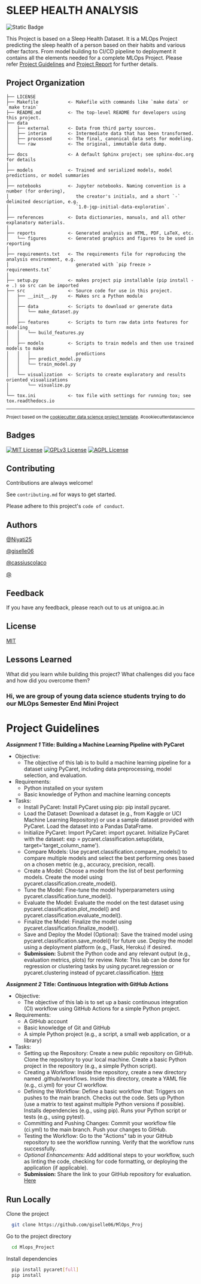 # SLEEP HEALTH ANALYSIS 
![Static Badge](https://img.shields.io/badge/MLOps_Project-Data_Science?logoColor=FFBE98)

This Project is based on a Sleep Health Dataset. It is a MLOps Project predicting the sleep health of a person based on their habits and various other factors. From model building to CI/CD pipeline to deployment it contains all the elements needed for a complete MLOps Project. Please refer [Project Guidelines](README.md) and [Project Report]() for further details.


Project Organization
------------

    ├── LICENSE
    ├── Makefile           <- Makefile with commands like `make data` or `make train`
    ├── README.md          <- The top-level README for developers using this project.
    ├── data
    │   ├── external       <- Data from third party sources.
    │   ├── interim        <- Intermediate data that has been transformed.
    │   ├── processed      <- The final, canonical data sets for modeling.
    │   └── raw            <- The original, immutable data dump.
    │
    ├── docs               <- A default Sphinx project; see sphinx-doc.org for details
    │
    ├── models             <- Trained and serialized models, model predictions, or model summaries
    │
    ├── notebooks          <- Jupyter notebooks. Naming convention is a number (for ordering),
    │                         the creator's initials, and a short `-` delimited description, e.g.
    │                         `1.0-jqp-initial-data-exploration`.
    │
    ├── references         <- Data dictionaries, manuals, and all other explanatory materials.
    │
    ├── reports            <- Generated analysis as HTML, PDF, LaTeX, etc.
    │   └── figures        <- Generated graphics and figures to be used in reporting
    │
    ├── requirements.txt   <- The requirements file for reproducing the analysis environment, e.g.
    │                         generated with `pip freeze > requirements.txt`
    │
    ├── setup.py           <- makes project pip installable (pip install -e .) so src can be imported
    ├── src                <- Source code for use in this project.
    │   ├── __init__.py    <- Makes src a Python module
    │   │
    │   ├── data           <- Scripts to download or generate data
    │   │   └── make_dataset.py
    │   │
    │   ├── features       <- Scripts to turn raw data into features for modeling
    │   │   └── build_features.py
    │   │
    │   ├── models         <- Scripts to train models and then use trained models to make
    │   │   │                 predictions
    │   │   ├── predict_model.py
    │   │   └── train_model.py
    │   │
    │   └── visualization  <- Scripts to create exploratory and results oriented visualizations
    │       └── visualize.py
    │
    └── tox.ini            <- tox file with settings for running tox; see tox.readthedocs.io


--------

<p><small>Project based on the <a target="_blank" href="https://drivendata.github.io/cookiecutter-data-science/">cookiecutter data science project template</a>. #cookiecutterdatascience</small></p>


## Badges
[![MIT License](https://img.shields.io/badge/License-MIT-green.svg)](https://choosealicense.com/licenses/mit/)
[![GPLv3 License](https://img.shields.io/badge/License-GPL%20v3-yellow.svg)](https://opensource.org/licenses/)
[![AGPL License](https://img.shields.io/badge/License-AGPL-blue.svg)](http://www.gnu.org/licenses/agpl-3.0)

## Contributing

Contributions are always welcome!

See `contributing.md` for ways to get started.

Please adhere to this project's `code of conduct`.


## Authors

[@Niyati25](https://www.github.com/Niyati25)

[@giselle06](https://www.github.com/giselle06)

[@cassiuscolaco](https://github.com/cassiuscolaco)

[@](https://www.github.com/)


## Feedback

If you have any feedback, please reach out to us at unigoa.ac.in


## License

[MIT](https://choosealicense.com/licenses/mit/)


## Lessons Learned

What did you learn while building this project? What challenges did you face and how did you overcome them?


### Hi, we are group of young data science students trying to do our MLOps Semester End Mini Project

# Project Guidelines
**_Assignment 1_**
**Title: Building a Machine Learning Pipeline with PyCaret**
* Objective: 
     - The objective of this lab is to build a machine learning pipeline for a dataset using PyCaret, including data preprocessing, model selection, and evaluation.
* Requirements:
     - Python installed on your system
     - Basic knowledge of Python and machine learning concepts
* Tasks:
     - Install PyCaret:
          Install PyCaret using pip: pip install pycaret.
     - Load the Dataset:
          Download a dataset (e.g., from Kaggle or UCI Machine Learning Repository) or use a sample dataset provided with PyCaret.
          Load the dataset into a Pandas DataFrame.
     - Initialize PyCaret:
          Import PyCaret: import pycaret.
          Initialize PyCaret with the dataset: exp = pycaret.classification.setup(data, target='target_column_name').
     - Compare Models:
          Use pycaret.classification.compare_models() to compare multiple models and select the best performing ones based on a chosen metric (e.g., accuracy, precision, recall).
     - Create a Model:
          Choose a model from the list of best performing models.
          Create the model using pycaret.classification.create_model().
     - Tune the Model:
          Fine-tune the model hyperparameters using pycaret.classification.tune_model().
     - Evaluate the Model:
          Evaluate the model on the test dataset using pycaret.classification.plot_model() and pycaret.classification.evaluate_model().
     - Finalize the Model:
          Finalize the model using pycaret.classification.finalize_model().
     - Save and Deploy the Model (Optional):
          Save the trained model using pycaret.classification.save_model() for future use.
          Deploy the model using a deployment platform (e.g., Flask, Heroku) if desired.
     - **Submission:**
          Submit the Python code and any relevant output (e.g., evaluation metrics, plots) for review.
          Note: This lab can be done for regression or clustering tasks by using pycaret.regression or pycaret.clustering             instead of pycaret.classification. [Here](notebooks/mlops_see.ipynb)
       
**_Assignment 2_**
**Title: Continuous Integration with GitHub Actions**
* Objective: 
     - The objective of this lab is to set up a basic continuous integration (CI) workflow using GitHub Actions for a simple Python project.
* Requirements:
     - A GitHub account
     - Basic knowledge of Git and GitHub
     - A simple Python project (e.g., a script, a small web application, or a library)
* Tasks:
     - Setting up the Repository:
          Create a new public repository on GitHub.
          Clone the repository to your local machine.
          Create a basic Python project in the repository (e.g., a simple Python script).
     - Creating a Workflow:
          Inside the repository, create a new directory named .github/workflows.
          Inside this directory, create a YAML file (e.g., ci.yml) for your CI workflow.
     - Defining the Workflow:
          Define a basic workflow that:
          Triggers on pushes to the main branch.
          Checks out the code.
          Sets up Python (use a matrix to test against multiple Python versions if possible).
          Installs dependencies (e.g., using pip).
          Runs your Python script or tests (e.g., using pytest).
     - Committing and Pushing Changes:
          Commit your workflow file (ci.yml) to the main branch.
          Push your changes to GitHub.
     - Testing the Workflow:
          Go to the &quot;Actions&quot; tab in your GitHub repository to see the workflow running.
          Verify that the workflow runs successfully.
     - *Optional Enhancements:*
     Add additional steps to your workflow, such as linting the code, checking for code formatting, or
     deploying the application (if applicable).
     - **Submission:**
     Share the link to your GitHub repository for evaluation. [Here](https://github.com/giselle06/MlOps_Proj/tree/main/.github)


## Run Locally

Clone the project

```bash
  git clone https://github.com/giselle06/MlOps_Proj
```

Go to the project directory

```bash
  cd Mlops_Project
```

Install dependencies

```bash
  pip install pycaret[full]
  pip install 

```



